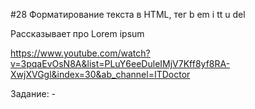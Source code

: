 #28 Форматирование текста в HTML, тег b em i tt u del


Рассказывает про Lorem ipsum

https://www.youtube.com/watch?v=3pqaEvOsN8A&list=PLuY6eeDuleIMjV7Kff8yf8RA-XwjXVGgl&index=30&ab_channel=ITDoctor

Задание: -